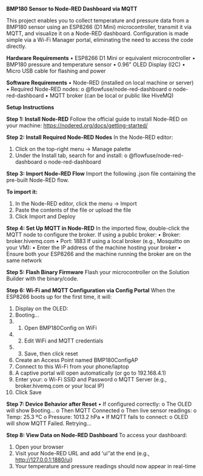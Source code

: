 **BMP180 Sensor to Node-RED Dashboard via MQTT**

This project enables you to collect temperature and pressure data from a BMP180 sensor using an ESP8266 (D1 Mini) microcontroller, transmit it via MQTT, and visualize it on a Node-RED dashboard. Configuration is made simple via a Wi-Fi Manager portal, eliminating the need to access the code directly.

**Hardware Requirements**
•	ESP8266 D1 Mini or equivalent microcontroller
•	BMP180 pressure and temperature sensor
•	0.96" OLED Display (I2C)
•	Micro USB cable for flashing and power

**Software Requirements**
•	Node-RED (installed on local machine or server)
•	Required Node-RED nodes:
o	@flowfuse/node-red-dashboard
o	node-red-dashboard
•	MQTT broker (can be local or public like HiveMQ)

**Setup Instructions**

**Step 1: Install Node-RED**
Follow the official guide to install Node-RED on your machine: https://nodered.org/docs/getting-started/

**Step 2: Install Required Node-RED Nodes**
In the Node-RED editor:
1.	Click on the top-right menu → Manage palette
2.	Under the Install tab, search for and install:
o	@flowfuse/node-red-dashboard
o	node-red-dashboard

**Step 3: Import Node-RED Flow**
Import the following .json file containing the pre-built Node-RED flow. 


**To import it:**
1.	In the Node-RED editor, click the menu → Import
2.	Paste the contents of the file or upload the file
3.	Click Import and Deploy
   
**Step 4: Set Up MQTT in Node-RED**
In the imported flow, double-click the MQTT node to configure the broker.
If using a public broker:
•	Broker: broker.hivemq.com
•	Port: 1883
If using a local broker (e.g., Mosquitto on your VM):
•	Enter the IP address of the machine hosting your broker
•	Ensure both your ESP8266 and the machine running the broker are on the same network

**Step 5: Flash Binary Firmware**
Flash your microcontroller on the Solution Builder with the binary/code.

**Step 6: Wi-Fi and MQTT Configuration via Config Portal**
When the ESP8266 boots up for the first time, it will:
1.	Display on the OLED:
2.	Booting...
3.	1. Open BMP180Config on WiFi
4.	2. Edit WiFi and MQTT credentials
5.	3. Save, then click reset
6.	Create an Access Point named BMP180ConfigAP
7.	Connect to this Wi-Fi from your phone/laptop
8.	A captive portal will open automatically (or go to 192.168.4.1)
9.	Enter your:
o	Wi-Fi SSID and Password
o	MQTT Server (e.g., broker.hivemq.com or your local IP)
10.	Click Save
    
**Step 7: Device Behavior after Reset**
•	If configured correctly:
o	The OLED will show Booting...
o	Then MQTT Connected
o	Then live sensor readings:
o	Temp: 25.3 ºC
o	Pressure: 1013.2 hPa
•	If MQTT fails to connect:
o	OLED will show MQTT Failed. Retrying...

**Step 8: View Data on Node-RED Dashboard**
To access your dashboard:
1.	Open your browser
2.	Visit your Node-RED URL and add ‘ui’’at the end (e.g., http://127.0.0.1:1880/ui)
3.	Your temperature and pressure readings should now appear in real-time


